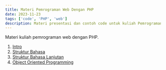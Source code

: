 ```yaml
---
title: Materi Pemrograman Web Dengan PHP
date: 2023-11-23
tags: ['code', 'PHP', 'web']
description: Materi presentasi dan contoh code untuk kuliah Pemrograman Web Dengan PHP
---
```


Materi kuliah pemrograman web dengan PHP.

1. [Intro](/slides/pemrograman-web-php/00-intro.html)
2. [Struktur Bahasa](/slides/pemrograman-web-php/01-struktur-bahasa.html)
3. [Struktur Bahasa Lanjutan](/slides/pemrograman-web-php/02-struktur-bahasa-lanjutan.html)
4. [Object Oriented Programming](/slides/pemrograman-web-php/03-object-oriented-programming.html)
